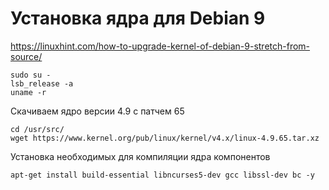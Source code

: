 # Установка ядра для Debian 9

https://linuxhint.com/how-to-upgrade-kernel-of-debian-9-stretch-from-source/

    sudo su -
    lsb_release -a
    uname -r
Скачиваем ядро версии 4.9 с патчем 65

    cd /usr/src/
    wget https://www.kernel.org/pub/linux/kernel/v4.x/linux-4.9.65.tar.xz

Установка необходимых для компиляции ядра компонентов
    
    apt-get install build-essential libncurses5-dev gcc libssl-dev bc -y
